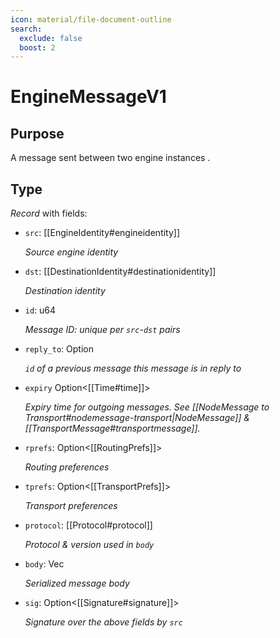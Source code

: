 ```yaml
---
icon: material/file-document-outline
search:
  exclude: false
  boost: 2
---
```


# EngineMessageV1

## Purpose

<!-- --8<-- [start:purpose] -->
A message sent between two engine instances .
<!-- --8<-- [end:purpose] -->

## Type

<!-- --8<-- [start:type] -->
<div class="type" markdown>

*Record* with fields:

- `src`: [[EngineIdentity#engineidentity]]

  *Source engine identity*

- `dst`: [[DestinationIdentity#destinationidentity]]

  *Destination identity*

- `id`: u64

  *Message ID: unique per `src`-`dst` pairs*

- `reply_to`: Option<u64>

  *`id` of a previous message this message is in reply to*

- `expiry` Option<[[Time#time]]>

  *Expiry time for outgoing messages.*
  *See [[NodeMessage to Transport#nodemessage-transport|NodeMessage]] & [[TransportMessage#transportmessage]].*

- `rprefs`: Option<[[RoutingPrefs]]>

  *Routing preferences*

- `tprefs`: Option<[[TransportPrefs]]>

  *Transport preferences*

- `protocol`: [[Protocol#protocol]]

  *Protocol & version used in `body`*

- `body`: Vec<u8>

  *Serialized message body*

- `sig`: Option<[[Signature#signature]]>

  *Signature over the above fields by `src`*

</div>
<!-- --8<-- [end:type] -->
